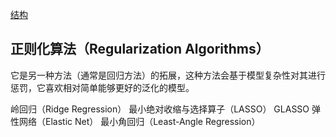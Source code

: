 [结构](https://static.coggle.it/diagram/WHeBqDIrJRk-kDDY/t/categories-of-algorithms-non-exhaustive)

## 正则化算法（Regularization Algorithms）
它是另一种方法（通常是回归方法）的拓展，这种方法会基于模型复杂性对其进行惩罚，它喜欢相对简单能够更好的泛化的模型。

岭回归（Ridge Regression）
最小绝对收缩与选择算子（LASSO）
GLASSO
弹性网络（Elastic Net）
最小角回归（Least-Angle Regression）